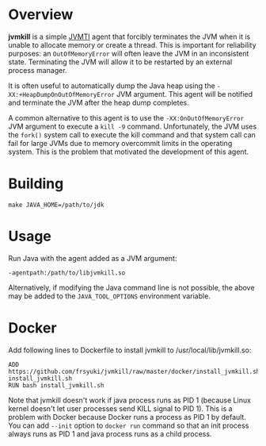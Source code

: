 # Overview

**jvmkill** is a simple [JVMTI][] agent that forcibly terminates the JVM
when it is unable to allocate memory or create a thread. This is important
for reliability purposes: an `OutOfMemoryError` will often leave the JVM
in an inconsistent state. Terminating the JVM will allow it to be restarted
by an external process manager.

[JVMTI]: http://docs.oracle.com/javase/8/docs/technotes/guides/jvmti/

It is often useful to automatically dump the Java heap using the
`-XX:+HeapDumpOnOutOfMemoryError` JVM argument. This agent will be
notified and terminate the JVM after the heap dump completes.

A common alternative to this agent is to use the
`-XX:OnOutOfMemoryError` JVM argument to execute a `kill -9` command.
Unfortunately, the JVM uses the `fork()` system call to execute the kill
command and that system call can fail for large JVMs due to memory
overcommit limits in the operating system.  This is the problem that
motivated the development of this agent.

# Building

    make JAVA_HOME=/path/to/jdk

# Usage

Run Java with the agent added as a JVM argument:

    -agentpath:/path/to/libjvmkill.so

Alternatively, if modifying the Java command line is not possible, the
above may be added to the `JAVA_TOOL_OPTIONS` environment variable.

# Docker

Add following lines to Dockerfile to install jvmkill to /usr/local/lib/jvmkill.so:

    ADD https://github.com/frsyuki/jvmkill/raw/master/docker/install_jvmkill.sh install_jvmkill.sh
    RUN bash install_jvmkill.sh

Note that jvmkill doesn't work if java process runs as PID 1 (because Linux
kernel doesn't let user processes send KILL signal to PID 1). This is a problem
with Docker because Docker runs a process as PID 1 by default. You can add
`--init` option to `docker run` command so that an init process always runs as
PID 1 and java process runs as a child process.

